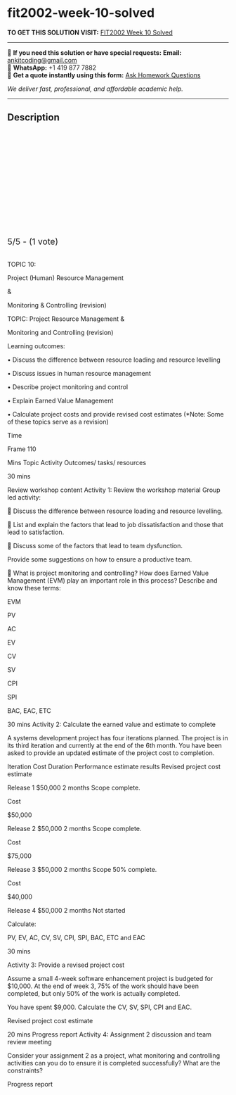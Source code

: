 # fit2002-week-10-solved
**TO GET THIS SOLUTION VISIT:** [FIT2002 Week 10 Solved](https://www.ankitcodinghub.com/product/fit2002-solved/)


---

📩 **If you need this solution or have special requests:** **Email:** ankitcoding@gmail.com  
📱 **WhatsApp:** +1 419 877 7882  
📄 **Get a quote instantly using this form:** [Ask Homework Questions](https://www.ankitcodinghub.com/services/ask-homework-questions/)

*We deliver fast, professional, and affordable academic help.*

---

<h2>Description</h2>



<div class="kk-star-ratings kksr-auto kksr-align-center kksr-valign-top" data-payload="{&quot;align&quot;:&quot;center&quot;,&quot;id&quot;:&quot;119367&quot;,&quot;slug&quot;:&quot;default&quot;,&quot;valign&quot;:&quot;top&quot;,&quot;ignore&quot;:&quot;&quot;,&quot;reference&quot;:&quot;auto&quot;,&quot;class&quot;:&quot;&quot;,&quot;count&quot;:&quot;1&quot;,&quot;legendonly&quot;:&quot;&quot;,&quot;readonly&quot;:&quot;&quot;,&quot;score&quot;:&quot;5&quot;,&quot;starsonly&quot;:&quot;&quot;,&quot;best&quot;:&quot;5&quot;,&quot;gap&quot;:&quot;4&quot;,&quot;greet&quot;:&quot;Rate this product&quot;,&quot;legend&quot;:&quot;5\/5 - (1 vote)&quot;,&quot;size&quot;:&quot;24&quot;,&quot;title&quot;:&quot;FIT2002 Week 10 Solved&quot;,&quot;width&quot;:&quot;138&quot;,&quot;_legend&quot;:&quot;{score}\/{best} - ({count} {votes})&quot;,&quot;font_factor&quot;:&quot;1.25&quot;}">

<div class="kksr-stars">

<div class="kksr-stars-inactive">
            <div class="kksr-star" data-star="1" style="padding-right: 4px">


<div class="kksr-icon" style="width: 24px; height: 24px;"></div>
        </div>
            <div class="kksr-star" data-star="2" style="padding-right: 4px">


<div class="kksr-icon" style="width: 24px; height: 24px;"></div>
        </div>
            <div class="kksr-star" data-star="3" style="padding-right: 4px">


<div class="kksr-icon" style="width: 24px; height: 24px;"></div>
        </div>
            <div class="kksr-star" data-star="4" style="padding-right: 4px">


<div class="kksr-icon" style="width: 24px; height: 24px;"></div>
        </div>
            <div class="kksr-star" data-star="5" style="padding-right: 4px">


<div class="kksr-icon" style="width: 24px; height: 24px;"></div>
        </div>
    </div>

<div class="kksr-stars-active" style="width: 138px;">
            <div class="kksr-star" style="padding-right: 4px">


<div class="kksr-icon" style="width: 24px; height: 24px;"></div>
        </div>
            <div class="kksr-star" style="padding-right: 4px">


<div class="kksr-icon" style="width: 24px; height: 24px;"></div>
        </div>
            <div class="kksr-star" style="padding-right: 4px">


<div class="kksr-icon" style="width: 24px; height: 24px;"></div>
        </div>
            <div class="kksr-star" style="padding-right: 4px">


<div class="kksr-icon" style="width: 24px; height: 24px;"></div>
        </div>
            <div class="kksr-star" style="padding-right: 4px">


<div class="kksr-icon" style="width: 24px; height: 24px;"></div>
        </div>
    </div>
</div>


<div class="kksr-legend" style="font-size: 19.2px;">
            5/5 - (1 vote)    </div>
    </div>
&nbsp;

TOPIC 10:

Project (Human) Resource Management

&amp;

Monitoring &amp; Controlling (revision)

TOPIC: Project Resource Management &amp;

Monitoring and Controlling (revision)

Learning outcomes:

• Discuss the difference between resource loading and resource levelling

• Discuss issues in human resource management

• Describe project monitoring and control

• Explain Earned Value Management

• Calculate project costs and provide revised cost estimates (*Note: Some of these topics serve as a revision)

Time

Frame 110

Mins Topic Activity Outcomes/ tasks/ resources

30 mins

Review workshop content Activity 1: Review the workshop material Group led activity:

 Discuss the difference between resource loading and resource levelling.

 List and explain the factors that lead to job dissatisfaction and those that lead to satisfaction.

 Discuss some of the factors that lead to team dysfunction.

Provide some suggestions on how to ensure a productive team.

 What is project monitoring and controlling? How does Earned Value Management (EVM) play an important role in this process? Describe and know these terms:

EVM

PV

AC

EV

CV

SV

CPI

SPI

BAC, EAC, ETC

30 mins Activity 2: Calculate the earned value and estimate to complete

A systems development project has four iterations planned. The project is in its third iteration and currently at the end of the 6th month. You have been asked to provide an updated estimate of the project cost to completion.

Iteration Cost Duration Performance estimate results Revised project cost estimate

Release 1 $50,000 2 months Scope complete.

Cost

$50,000

Release 2 $50,000 2 months Scope complete.

Cost

$75,000

Release 3 $50,000 2 months Scope 50% complete.

Cost

$40,000

Release 4 $50,000 2 months Not started

Calculate:

PV, EV, AC, CV, SV, CPI, SPI, BAC, ETC and EAC

30 mins

Activity 3: Provide a revised project cost

Assume a small 4-week software enhancement project is budgeted for $10,000. At the end of week 3, 75% of the work should have been completed, but only 50% of the work is actually completed.

You have spent $9,000. Calculate the CV, SV, SPI, CPI and EAC.

Revised project cost estimate

20 mins Progress report Activity 4: Assignment 2 discussion and team review meeting

Consider your assignment 2 as a project, what monitoring and controlling activities can you do to ensure it is completed successfully? What are the constraints?

Progress report
